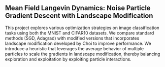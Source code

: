 ## Mean Field Langevin Dynamics: Noise Particle Gradient Descent with Landscape Modification

This project explores various optimization strategies on image classification tasks using both the MNIST and CIFAR10 datasets. We compare standard methods (SGD, Adagrad) with modified versions that incorporates landscape modification developed by Choi to improve performance. We introduce a heuristic that leverages the average behavior of multiple particles to scale the gradients in landscape modification, thereby balancing exploration and exploitation by exploiting particle interactions.
